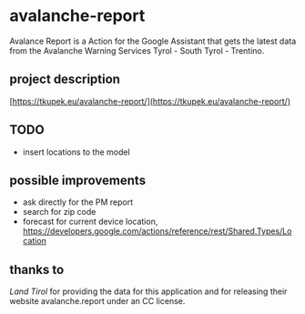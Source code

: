 # avalanche-report
Avalance Report is a Action for the Google Assistant that gets the latest data from the Avalanche Warning Services Tyrol - South Tyrol - Trentino.

## project description
[https://tkupek.eu/avalanche-report/](https://tkupek.eu/avalanche-report/)

## TODO
- insert locations to the model

## possible improvements
- ask directly for the PM report
- search for zip code
- forecast for current device location, https://developers.google.com/actions/reference/rest/Shared.Types/Location

## thanks to
*Land Tirol* for providing the data for this application and for releasing their website avalanche.report under an CC license.